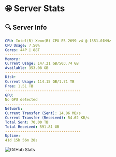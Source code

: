 # 🌐 Server Stats
## 🔍 Server Info
```yaml
CPU: Intel(R) Xeon(R) CPU E5-2699 v4 @ 1351.01MHz
CPU Usage: 7.50%
Cores: 44P | 88T
-----------------------------------
Memory:
Current Usage: 147.21 GB/503.74 GB
Available: 353.08 GB
-----------------------------------
Disk:
Current Usage: 114.15 GB/1.71 TB
Free: 1.51 TB
-----------------------------------
GPU:
No GPU detected
-----------------------------------
Network:
Current Transfer (Sent): 14.86 MB/s
Current Transfer (Received): 54.62 KB/s
Total Sent: 70.00 TB
Total Received: 591.81 GB
-----------------------------------
Uptime:
41d 15h 56m 28s
```
![GitHub Stats](https://img.shields.io/badge/Updated-2025-04-18_13:19:17-blue)